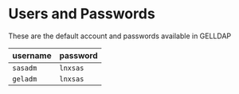 # Users and Passwords

These are the default account and passwords available in GELLDAP

| username    | password |
|-------------|----------|
| `sasadm`    | `lnxsas` |
| `geladm`    | `lnxsas` |
